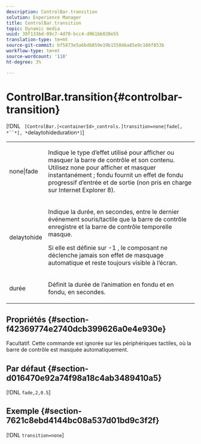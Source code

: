 ```yaml
---
description: ControlBar.transition
solution: Experience Manager
title: ControlBar.transition
topic: Dynamic media
uuid: 30f133bd-09c7-4d70-bcc4-d961bb028e55
translation-type: tm+mt
source-git-commit: bf5873e5a6bdb859e19b15584ba85e9c106f853b
workflow-type: tm+mt
source-wordcount: '118'
ht-degree: 3%

---
```



# ControlBar.transition{#controlbar-transition}

[!DNL ` [ControlBar.|<containerId>_controls.]transition=none|fade[, *``*[, *`delaytohideduration`*]`]

<table id="table_F71AA834FE494949A2D4B569EA5E721F"> 
 <tbody> 
  <tr> 
   <td colname="col1"> <p> <span class="codeph"> none|fade  </span> </p> </td> 
   <td colname="col2"> <p> Indique le type d’effet utilisé pour afficher ou masquer la barre de contrôle et son contenu. Utilisez <span class="codeph"> none </span> pour afficher et masquer instantanément ; <span class="codeph"> fondu </span> fournit un effet de fondu progressif d’entrée et de sortie (non pris en charge sur Internet Explorer 8). </p> </td> 
  </tr> 
  <tr> 
   <td colname="col1"> <p> <span class="codeph"> <span class="varname"> delaytohide  </span> </span> </p> </td> 
   <td colname="col2"> <p> Indique la durée, en secondes, entre le dernier événement souris/tactile que la barre de contrôle enregistre et la barre de contrôle temporelle masque. </p> <p> Si elle est définie sur <span class="codeph"> -1 </span>, le composant ne déclenche jamais son effet de masquage automatique et reste toujours visible à l’écran. </p> </td> 
  </tr> 
  <tr> 
   <td colname="col1"> <p> <span class="codeph"> <span class="varname"> durée  </span> </span> </p> </td> 
   <td colname="col2"> <p> Définit la durée de l’animation en fondu et en fondu, en secondes. </p> </td> 
  </tr> 
 </tbody> 
</table>

## Propriétés {#section-f42369774e2740dcb399626a0e4e930e}

Facultatif. Cette commande est ignorée sur les périphériques tactiles, où la barre de contrôle est masquée automatiquement.

## Par défaut {#section-d016470e92a74f98a18c4ab3489410a5}

[!DNL `fade,2,0.5`]

## Exemple {#section-7621c8ebd4144bc08a537d01bd9c3f2f}

[!DNL `transition=none`]
